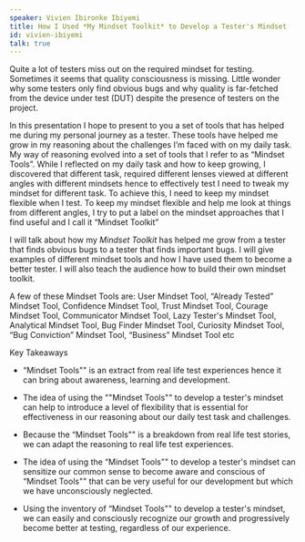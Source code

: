 ```yaml
---
speaker: Vivien Ibironke Ibiyemi
title: How I Used *My Mindset Toolkit* to Develop a Tester's Mindset
id: vivien-ibiyemi
talk: true
---
```

Quite a lot of testers miss out on the required mindset for testing. Sometimes it seems that quality consciousness is missing. Little wonder why some testers only find obvious bugs and why quality is far-fetched from the device under test (DUT) despite the presence of testers on the project.

In this presentation I hope to present to you a set of tools that has helped me during my personal journey as a tester. These tools have helped me grow in my reasoning about the challenges I’m faced with on my daily task. My way of reasoning evolved into a set of tools that I refer to as “Mindset Tools”.
While I reflected on my daily task and how to keep growing, I discovered that different task, required different lenses viewed at different angles with different mindsets hence to effectively test I need to tweak my mindset for different task. To achieve this, I need to keep my mindset flexible when I test. To keep my mindset flexible and help me look at things from different angles, I try to put a label on the mindset approaches that I find useful and I call it “Mindset Toolkit”

I will talk about how my *Mindset Toolkit* has helped me grow from a tester that finds obvious bugs to a tester that finds important bugs. I will give examples of different mindset tools and how I have used them to become a better tester. I will also teach the audience how to build their own mindset toolkit.

A few of these Mindset Tools are: User Mindset Tool, “Already Tested” Mindset Tool, Confidence Mindset Tool, Trust Mindset Tool, Courage Mindset Tool, Communicator Mindset Tool, Lazy Tester's Mindset Tool, Analytical Mindset Tool, Bug Finder Mindset Tool, Curiosity Mindset Tool, “Bug Conviction” Mindset Tool, “Business” Mindset Tool etc

Key Takeaways
  * “Mindset Tools"" is an extract from real life test experiences hence it can bring about awareness, learning and development.

  * The idea of using the ""Mindset Tools"" to develop a tester's mindset can help to introduce a level of flexibility that is essential for effectiveness in our reasoning about our daily test task and challenges.

  * Because the “Mindset Tools"" is a breakdown from real life test stories, we can adapt the reasoning to real life test experiences.

  * The idea of using the “Mindset Tools"" to develop a tester's mindset can sensitize our common sense to become aware and conscious of “Mindset Tools"" that can be very useful for our development but which we have unconsciously neglected.

  * Using the inventory of “Mindset Tools"" to develop a tester's mindset, we can easily and consciously recognize our growth and progressively become better at testing, regardless of our experience.
